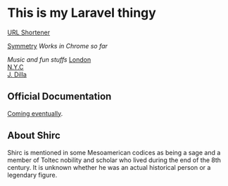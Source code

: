 # This is my Laravel thingy

[URL Shortener](http://shirc.pro)

[Symmetry](http://shirc.pro/symdraw) _Works in Chrome so far_

*Music and fun stuffs*
[London](http://shirc.pro/london)  
[N.Y.C](http://shirc.pro/nyc)  
[J. Dilla](http://shirc.pro/dilla)  


## Official Documentation

[Coming eventually](#).

## About Shirc

Shirc is mentioned in some Mesoamerican codices as being a sage and a member of Toltec nobility and scholar who lived during the end of the 8th century. It is unknown whether he was an actual historical person or a legendary figure.
